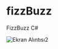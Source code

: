 # fizzBuzz
FizzBuzz C#







![Ekran Alıntısı2](https://user-images.githubusercontent.com/81883067/143660278-77bfba7c-ae77-4a4a-8e4a-3dc771f4f8f8.PNG)
